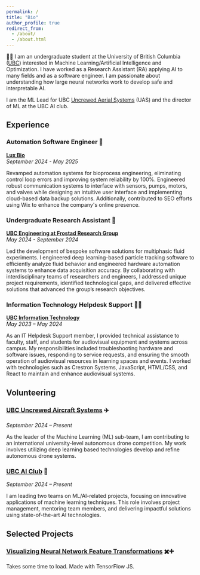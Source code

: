 ```yaml
---
permalink: /
title: "Bio"
author_profile: true
redirect_from: 
  - /about/
  - /about.html
---
```


👋🏼 I am an undergraduate student at the University of British Columbia ([UBC](https://www.ubc.ca/)) interested in Machine Learning/Artificial Intelligence and Optimization. I have worked as a Research Assistant (RA) applying AI to many fields and as a software engineer. I am passionate about understanding how large neural networks work to develop safe and interpretable AI. 

I am the ML Lead for UBC [Uncrewed Aerial Systems](https://ubcuas.com/) (UAS) and the director of ML at the UBC AI club. 

Experience
------
### Automation Software Engineer 🧪
**[Lux Bio](https://www.luxbio.ca/)**  
*September 2024 - May 2025*  

Revamped automation systems for bioprocess engineering, eliminating control loop errors and improving system reliability by 100%. Engineered robust communication systems to interface with sensors, pumps, motors, and valves while designing an intuitive user interface and implementing cloud-based data backup solutions. Additionally, contributed to SEO efforts using Wix to enhance the company's online presence.

### Undergraduate Research Assistant 🥼 
**[UBC Engineering at Frostad Research Group](https://food.chbe.ubc.ca/)**  
*May 2024 - September 2024*  

Led the development of bespoke software solutions for multiphasic fluid experiments. I engineered deep learning-based particle tracking software to efficiently analyze fluid behavior and engineered hardware automation systems to enhance data acquisition accuracy. By collaborating with interdisciplinary teams of researchers and engineers, I addressed unique project requirements, identified technological gaps, and delivered effective solutions that advanced the group’s research objectives.

### Information Technology Helpdesk Support 👨‍💻  
**[UBC Information Technology](https://it.ubc.ca/services/audio-visual-creative-services/events)**  
*May 2023 – May 2024*  

As an IT Helpdesk Support member, I provided technical assistance to faculty, staff, and students for audiovisual equipment and systems across campus. My responsibilities included troubleshooting hardware and software issues, responding to service requests, and ensuring the smooth operation of audiovisual resources in learning spaces and events. I worked with technologies such as Crestron Systems, JavaScript, HTML/CSS, and React to maintain and enhance audiovisual systems.

Volunteering  
------

### [UBC Uncrewed Aircraft Systems](https://ubcuas.com/) ✈️
*September 2024 – Present*  

As the leader of the Machine Learning (ML) sub-team, I am contributing to an international university-level autonomous drone competition. My work involves utilizing deep learning based technologies develop and refine autonomous drone systems.

### [UBC AI Club](https://www.instagram.com/ubcaiclub/) 🦾
*September 2024 – Present*  

I am leading two teams on ML/AI-related projects, focusing on innovative applications of machine learning techniques. This role involves project management, mentoring team members, and delivering impactful solutions using state-of-the-art AI technologies.

Selected Projects
------
### [Visualizing Neural Network Feature Transformations](https://yashm8.github.io/neural-vis.html) ✖️➕
Takes some time to load. Made with TensorFlow JS.

  
